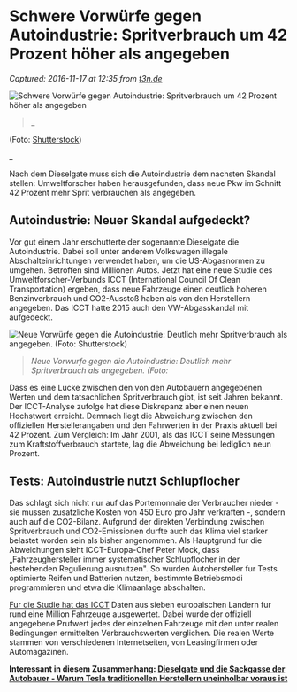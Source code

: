 # Schwere Vorwürfe gegen Autoindustrie: Spritverbrauch um 42 Prozent höher als angegeben

_Captured: 2016-11-17 at 12:35 from [t3n.de](http://t3n.de/news/autoindustrie-spritverbrauch-767423/)_

![Schwere Vorwürfe gegen Autoindustrie: Spritverbrauch um 42 Prozent höher als angegeben](http://img.t3n.sc/news/wp-content/uploads/2016/11/Autoindustrie-Sprit-CO2-shutterstock-111419282.jpg?auto=compress%2Cenhance%2Cformat&fit=crop&fm=jpg&h=347&ixlib=php-1.1.0&q=65&w=620&s=4a8fd46804273bdd4e902ff725964819)

> _ 

(Foto: [Shutterstock](http://www.shutterstock.com/de/pic-111419282/stock-photo-pumping-gas-at-gas-pump-closeup-of-man-pumping-gasoline-fuel-in-car-at-gas-station.html?src=n47jujRBKt_66ny6oiOBuA-1-4))

_

Nach dem Dieselgate muss sich die Autoindustrie dem nachsten Skandal stellen: Umweltforscher haben herausgefunden, dass neue Pkw im Schnitt 42 Prozent mehr Sprit verbrauchen als angegeben.

## Autoindustrie: Neuer Skandal aufgedeckt?

Vor gut einem Jahr erschutterte der sogenannte Dieselgate die Autoindustrie. Dabei soll unter anderem Volkswagen illegale Abschalteinrichtungen verwendet haben, um die US-Abgasnormen zu umgehen. Betroffen sind Millionen Autos. Jetzt hat eine neue Studie des Umweltforscher-Verbunds ICCT (International Council Of Clean Transportation) ergeben, dass neue Fahrzeuge einen deutlich hoheren Benzinverbrauch und CO2-Ausstoß haben als von den Herstellern angegeben. Das ICCT hatte 2015 auch den VW-Abgasskandal mit aufgedeckt.

![Neue Vorwürfe gegen die Autoindustrie: Deutlich mehr Spritverbrauch als angegeben. \(Foto: Shutterstock\)](http://t3n.de/news/wp-content/uploads/2016/11/Autoindustrie-Abgas-shutterstock-457711924-620x394.jpg)

> _Neue Vorwurfe gegen die Autoindustrie: Deutlich mehr Spritverbrauch als angegeben. (Foto:_

Dass es eine Lucke zwischen den von den Autobauern angegebenen Werten und dem tatsachlichen Spritverbrauch gibt, ist seit Jahren bekannt. Der ICCT-Analyse zufolge hat diese Diskrepanz aber einen neuen Hochstwert erreicht. Demnach liegt die Abweichung zwischen den offiziellen Herstellerangaben und den Fahrwerten in der Praxis aktuell bei 42 Prozent. Zum Vergleich: Im Jahr 2001, als das ICCT seine Messungen zum Kraftstoffverbrauch startete, lag die Abweichung bei lediglich neun Prozent.

## Tests: Autoindustrie nutzt Schlupflocher

Das schlagt sich nicht nur auf das Portemonnaie der Verbraucher nieder - sie mussen zusatzliche Kosten von 450 Euro pro Jahr verkraften -, sondern auch auf die CO2-Bilanz. Aufgrund der direkten Verbindung zwischen Spritverbrauch und CO2-Emissionen durfte auch das Klima viel starker belastet worden sein als bisher angenommen. Als Hauptgrund fur die Abweichungen sieht ICCT-Europa-Chef Peter Mock, dass „Fahrzeughersteller immer systematischer Schlupflocher in der bestehenden Regulierung ausnutzen". So wurden Autohersteller fur Tests optimierte Reifen und Batterien nutzen, bestimmte Betriebsmodi programmieren und etwa die Klimaanlage abschalten.

[Fur die Studie hat das ICCT](http://www.theicct.org/laboratory-road-2016-update) Daten aus sieben europaischen Landern fur rund eine Million Fahrzeuge ausgewertet. Dabei wurde der offiziell angegebene Prufwert jedes der einzelnen Fahrzeuge mit den unter realen Bedingungen ermittelten Verbrauchswerten verglichen. Die realen Werte stammen von verschiedenen Internetseiten, von Leasingfirmen oder Automagazinen.

**Interessant in diesem Zusammenhang: [Dieselgate und die Sackgasse der Autobauer - Warum Tesla traditionellen Herstellern uneinholbar voraus ist](http://t3n.de/news/dieselgate-gefundenes-fressen-apple-658760/)**

